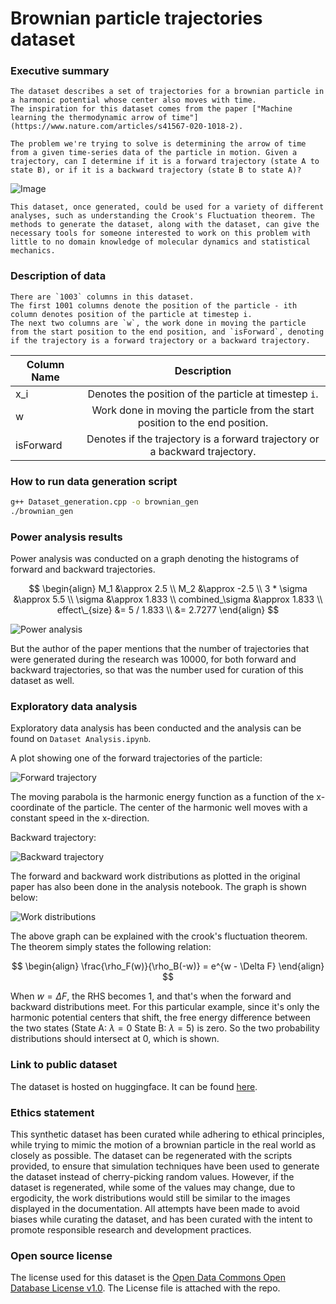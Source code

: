 # Brownian particle trajectories dataset 

### Executive summary
    The dataset describes a set of trajectories for a brownian particle in a harmonic potential whose center also moves with time.
    The inspiration for this dataset comes from the paper ["Machine learning the thermodynamic arrow of time"](https://www.nature.com/articles/s41567-020-1018-2).

    The problem we're trying to solve is determining the arrow of time from a given time-series data of the particle in motion. Given a trajectory, can I determine if it is a forward trajectory (state A to state B), or if it is a backward trajectory (state B to state A)?

![Image](./images/Visual_representation.png)

    This dataset, once generated, could be used for a variety of different analyses, such as understanding the Crook's Fluctuation theorem. The methods to generate the dataset, along with the dataset, can give the necessary tools for someone interested to work on this problem with little to no domain knowledge of molecular dynamics and statistical mechanics.


### Description of data

    There are `1003` columns in this dataset.
    The first 1001 columns denote the position of the particle - ith column denotes position of the particle at timestep i. 
    The next two columns are `w`, the work done in moving the particle from the start position to the end position, and `isForward`, denoting if the trajectory is a forward trajectory or a backward trajectory.

| Column Name     | Description           | 
| ------------- |:-------------:| 
| x_i    | Denotes the position of the particle at timestep `i`. |
| w      | Work done in moving the particle from the start position to the end position.      |
| isForward | Denotes if the trajectory is a forward trajectory or a backward trajectory.     | 

### How to run data generation script

```bash
g++ Dataset_generation.cpp -o brownian_gen
./brownian_gen
```

### Power analysis results

Power analysis was conducted on a graph denoting the histograms of forward and backward trajectories.

$$
\begin{align}
    M_1 &\approx 2.5 \\        
    M_2 &\approx -2.5 \\
    3 * \sigma &\approx 5.5 \\
    \sigma &\approx 1.833 \\
    combined_\sigma &\approx 1.833 \\
    effect\_{size} &= 5 / 1.833 \\
    &= 2.7277
\end{align}
$$

![Power analysis](./images/Power_analysis_distributions.png)

But the author of the paper mentions that the number of trajectories that were generated during the research was 10000, for both forward and backward trajectories, so that was the number used for curation of this dataset as well.

### Exploratory data analysis

Exploratory data analysis has been conducted and the analysis can be found on `Dataset Analysis.ipynb`.

A plot showing one of the forward trajectories of the particle:

![Forward trajectory](./images/anim0.gif)

The moving parabola is the harmonic energy function as a function of the x-coordinate of the particle. The center of the harmonic well moves with a constant speed in the x-direction.

Backward trajectory:

![Backward trajectory](./images/anim1.gif)

The forward and backward work distributions as plotted in the original paper has also been done in the analysis notebook. The graph is shown below:

![Work distributions](./images/work_distribution_graph.png)

The above graph can be explained with the crook's fluctuation theorem. The theorem simply states the following relation:

$$
\begin{align}
    \frac{\rho_F(w)}{\rho_B(-w)} = e^{w - \Delta F}
\end{align}
$$

When $w = \Delta F$, the RHS becomes 1, and that's when the forward and backward distributions meet. For this particular example, since it's only the harmonic potential centers that shift, the free energy difference between the two states (State A:  $\lambda = 0$ State B: $\lambda = 5$) is zero. So the two probability distributions should intersect at 0, which is shown.

### Link to public dataset

The dataset is hosted on huggingface. It can be found [here](https://huggingface.co/datasets/skbadani/BrownianTimeSeries).

### Ethics statement

This synthetic dataset has been curated while adhering to ethical principles, while trying to mimic the motion of a brownian particle in the real world as closely as possible. The dataset can be regenerated with the scripts provided, to ensure that simulation techniques have been used to generate the dataset instead of cherry-picking random values. However, if the dataset is regenerated, while some of the values may change, due to ergodicity, the work distributions would still be similar to the images displayed in the documentation. All attempts have been made to avoid biases while curating the dataset, and has been curated with the intent to promote responsible research and development practices.

### Open source license

The license used for this dataset is the [Open Data Commons Open Database License v1.0](https://choosealicense.com/licenses/odbl-1.0/). The License file is attached with the repo.